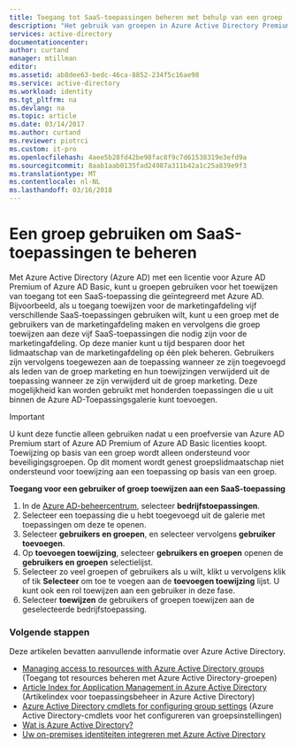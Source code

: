 ```yaml
---
title: Toegang tot SaaS-toepassingen beheren met behulp van een groep | Microsoft Docs
description: "Het gebruik van groepen in Azure Active Directory Premium of Basic toewijzen van toegang tot SaaS-toepassingen die zijn geïntegreerd met Azure Active Directory."
services: active-directory
documentationcenter: 
author: curtand
manager: mtillman
editor: 
ms.assetid: ab8dee63-bedc-46ca-8852-234f5c16ae98
ms.service: active-directory
ms.workload: identity
ms.tgt_pltfrm: na
ms.devlang: na
ms.topic: article
ms.date: 03/14/2017
ms.author: curtand
ms.reviewer: piotrci
ms.custom: it-pro
ms.openlocfilehash: 4aee5b28fd42be98fac8f9c7d61538319e3efd9a
ms.sourcegitcommit: 8aab1aab0135fad24987a311b42a1c25a839e9f3
ms.translationtype: MT
ms.contentlocale: nl-NL
ms.lasthandoff: 03/16/2018
---
```

# <a name="using-a-group-to-manage-access-to-saas-applications"></a>Een groep gebruiken om SaaS-toepassingen te beheren
Met Azure Active Directory (Azure AD) met een licentie voor Azure AD Premium of Azure AD Basic, kunt u groepen gebruiken voor het toewijzen van toegang tot een SaaS-toepassing die geïntegreerd met Azure AD. Bijvoorbeeld, als u toegang toewijzen voor de marketingafdeling vijf verschillende SaaS-toepassingen gebruiken wilt, kunt u een groep met de gebruikers van de marketingafdeling maken en vervolgens die groep toewijzen aan deze vijf SaaS-toepassingen die nodig zijn voor de marketingafdeling. Op deze manier kunt u tijd besparen door het lidmaatschap van de marketingafdeling op één plek beheren. Gebruikers zijn vervolgens toegewezen aan de toepassing wanneer ze zijn toegevoegd als leden van de groep marketing en hun toewijzingen verwijderd uit de toepassing wanneer ze zijn verwijderd uit de groep marketing. Deze mogelijkheid kan worden gebruikt met honderden toepassingen die u uit binnen de Azure AD-Toepassingsgalerie kunt toevoegen.

> [!IMPORTANT]
> U kunt deze functie alleen gebruiken nadat u een proefversie van Azure AD Premium start of Azure AD Premium of Azure AD Basic licenties koopt. Toewijzing op basis van een groep wordt alleen ondersteund voor beveiligingsgroepen. Op dit moment wordt genest groepslidmaatschap niet ondersteund voor toewijzing aan een toepassing op basis van een groep.

**Toegang voor een gebruiker of groep toewijzen aan een SaaS-toepassing**

1. In de [Azure AD-beheercentrum](https://aad.portal.azure.com), selecteer **bedrijfstoepassingen**.
2. Selecteer een toepassing die u hebt toegevoegd uit de galerie met toepassingen om deze te openen.
3. Selecteer **gebruikers en groepen**, en selecteer vervolgens **gebruiker toevoegen**.
4. Op **toevoegen toewijzing**, selecteer **gebruikers en groepen** openen de **gebruikers en groepen** selectielijst.
6. Selecteer zo veel groepen of gebruikers als u wilt, klikt u vervolgens klik of tik **Selecteer** om toe te voegen aan de **toevoegen toewijzing** lijst. U kunt ook een rol toewijzen aan een gebruiker in deze fase.
7. Selecteer **toewijzen** de gebruikers of groepen toewijzen aan de geselecteerde bedrijfstoepassing.

### <a name="next-steps"></a>Volgende stappen
Deze artikelen bevatten aanvullende informatie over Azure Active Directory.

* [Managing access to resources with Azure Active Directory groups](active-directory-manage-groups.md) (Toegang tot resources beheren met Azure Active Directory-groepen)
* [Article Index for Application Management in Azure Active Directory](active-directory-apps-index.md) (Artikelindex voor toepassingsbeheer in Azure Active Directory)
* [Azure Active Directory cmdlets for configuring group settings](active-directory-accessmanagement-groups-settings-cmdlets.md) (Azure Active Directory-cmdlets voor het configureren van groepsinstellingen)
* [Wat is Azure Active Directory?](active-directory-whatis.md)
* [Uw on-premises identiteiten integreren met Azure Active Directory](active-directory-aadconnect.md)
